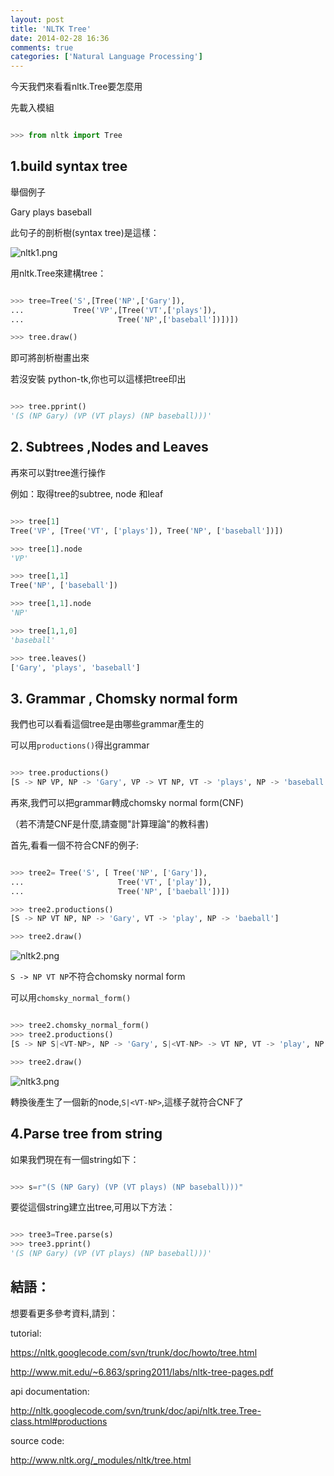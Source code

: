```yaml
---
layout: post
title: 'NLTK Tree'
date: 2014-02-28 16:36
comments: true
categories: ['Natural Language Processing']
---
```



今天我們來看看nltk.Tree要怎麼用


先載入模組


```python

>>> from nltk import Tree

```



## 1.build syntax tree


舉個例子

Gary plays baseball

此句子的剖析樹(syntax tree)是這樣：

<img src="http://lh3.googleusercontent.com/-BoNaoH3Va-g/UyF3tY8MRiI/AAAAAAAAAXM/1-YLB7zww3k/w299-h238-no/nltk1.png" alt="nltk1.png">


用nltk.Tree來建構tree：


```python

>>> tree=Tree('S',[Tree('NP',['Gary']),
...           Tree('VP',[Tree('VT',['plays']),
...                     Tree('NP',['baseball'])])])

>>> tree.draw()

```


即可將剖析樹畫出來

若沒安裝 python-tk,你也可以這樣把tree印出



```python

>>> tree.pprint()
'(S (NP Gary) (VP (VT plays) (NP baseball)))'

```

<!--more-->

## 2. Subtrees ,Nodes and Leaves


再來可以對tree進行操作

例如：取得tree的subtree, node 和leaf



```python

>>> tree[1]
Tree('VP', [Tree('VT', ['plays']), Tree('NP', ['baseball'])])

>>> tree[1].node
'VP'

>>> tree[1,1]
Tree('NP', ['baseball'])

>>> tree[1,1].node
'NP'

>>> tree[1,1,0]
'baseball'

>>> tree.leaves()
['Gary', 'plays', 'baseball']

```


## 3. Grammar , Chomsky normal form


我們也可以看看這個tree是由哪些grammar產生的

可以用`productions()`得出grammar



```python

>>> tree.productions()
[S -> NP VP, NP -> 'Gary', VP -> VT NP, VT -> 'plays', NP -> 'baseball']

```


再來,我們可以把grammar轉成chomsky normal form(CNF)

（若不清楚CNF是什麼,請查閱"計算理論"的教科書)

首先,看看一個不符合CNF的例子:



```python

>>> tree2= Tree('S', [ Tree('NP', ['Gary']),
...                     Tree('VT', ['play']), 
...                     Tree('NP', ['baeball'])])

>>> tree2.productions()
[S -> NP VT NP, NP -> 'Gary', VT -> 'play', NP -> 'baeball']

>>> tree2.draw()

```

<img src="http://lh3.googleusercontent.com/-RO644KujeOY/UyF3tRi2mfI/AAAAAAAAAXA/i1iPNbISnaA/w285-h189-no/nltk2.png" alt="nltk2.png">


`S -> NP VT NP`不符合chomsky normal form

可以用`chomsky_normal_form()`



```python

>>> tree2.chomsky_normal_form()
>>> tree2.productions()
[S -> NP S|<VT-NP>, NP -> 'Gary', S|<VT-NP> -> VT NP, VT -> 'play', NP -> 'baeball']

>>> tree2.draw()

```

<img src="http://lh5.googleusercontent.com/-aW-KwndtZOg/UyF3tQfi-jI/AAAAAAAAAXE/j4fpXq2-9Ro/w273-h234-no/nltk3.png" alt="nltk3.png">

轉換後產生了一個新的node,`S|<VT-NP>`,這樣子就符合CNF了


## 4.Parse tree from string


如果我們現在有一個string如下：



```python

>>> s=r"(S (NP Gary) (VP (VT plays) (NP baseball)))"

```


要從這個string建立出tree,可用以下方法：



```python

>>> tree3=Tree.parse(s)
>>> tree3.pprint()
'(S (NP Gary) (VP (VT plays) (NP baseball)))'

```


## 結語：


想要看更多參考資料,請到：

tutorial:

https://nltk.googlecode.com/svn/trunk/doc/howto/tree.html

http://www.mit.edu/~6.863/spring2011/labs/nltk-tree-pages.pdf

api documentation:

http://nltk.googlecode.com/svn/trunk/doc/api/nltk.tree.Tree-class.html#productions

source code:

http://www.nltk.org/_modules/nltk/tree.html
